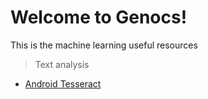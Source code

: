 Welcome to Genocs!
===

This is the machine learning useful resources




> Text analysis

- [Android Tesseract](https://github.com/mikrop/Simple-Android-MRZ)